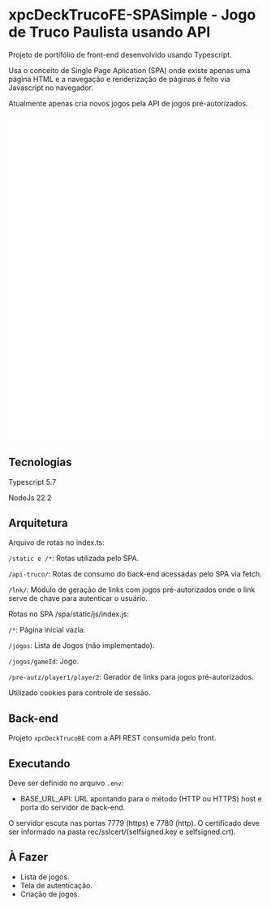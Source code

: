 # xpcDeckTrucoFE-SPASimple - Jogo de Truco Paulista usando API

Projeto de portifólio de front-end desenvolvido usando Typescript.

Usa o conceito de Single Page Aplication (SPA) onde existe apenas uma página
HTML e a navegação e renderização de páginas é feito via Javascript no
navegador.

Atualmente apenas cria novos jogos pela API de jogos pré-autorizados.

![Demonstração](game-demo.gif 'Demonstração')

## Tecnologias

Typescript 5.7

NodeJs 22.2

## Arquitetura

Arquivo de rotas no index.ts:

`/static e /*`: Rotas utilizada pelo SPA.

`/api-truco/`: Rotas de consumo do back-end acessadas pelo SPA via fetch.

`/lnk/`: Módulo de geração de links com jogos pré-autorizados onde o link serve
de chave para autenticar o usuário.

Rotas no SPA /spa/static/js/index.js:

`/*`: Página inicial vazia.

`/jogos`: Lista de Jogos (não implementado).

`/jogos/gameId`: Jogo.

`/pre-autz/player1/player2`: Gerador de links para jogos pré-autorizados.

Utilizado cookies para controle de sessão.

## Back-end

Projeto `xpcDeckTrucoBE` com a API REST consumida pelo front.

## Executando

Deve ser definido no arquivo `.env`:

- BASE_URL_API: URL apontando para o método (HTTP ou HTTPS) host e porta do
  servidor de back-end.

O servidor escuta nas portas 7779 (https) e 7780 (http). O certificado deve ser
informado na pasta rec/sslcert/(selfsigned.key e selfsigned.crt).

## À Fazer

- Lista de jogos.
- Tela de autenticação.
- Criação de jogos.
